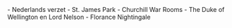 <div lang="nl">
- Nederlands verzet
- St. James Park
- Churchill War Rooms
- The Duke of Wellington en Lord Nelson
- Florance Nightingale
</div>
